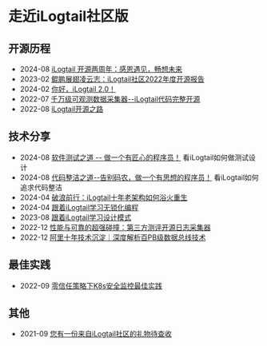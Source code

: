 # 走近iLogtail社区版
## 开源历程
* 2024-08 [iLogtail 开源两周年：感恩遇见，畅想未来](https://mp.weixin.qq.com/s/RoFjoYlPLG1yOzDGc7vqIQ)
* 2023-02 [鲲鹏展翅凌云志：iLogtail社区2022年度开源报告](https://mp.weixin.qq.com/s/6luD7VUFd_0aaeyUBAShkw)
* 2024-02 [你好，iLogtail 2.0！](https://developer.aliyun.com/article/1441630)
* 2022-07 [千万级可观测数据采集器--iLogtail代码完整开源](https://mp.weixin.qq.com/s/Cam_OjPWhcEj77kqC0Q1SA)
* 2022-08 [iLogtail开源之路](https://mp.weixin.qq.com/s/5j5KJe9BmpZ1tdb-KCx_CQ)
  
## 技术分享
* 2024-08 [软件测试之道 -- 做一个有匠心的程序员！](https://mp.weixin.qq.com/s/ktEMOcXBopFiX9NIN3chHg) 看iLogtail如何做测试设计
* 2024-08 [代码整洁之道--告别码农，做一个有思想的程序员！](https://mp.weixin.qq.com/s/tK0ZyRxKBGpCqIw16SPSxg) 看iLogtail如何追求代码整洁
* 2024-04 [破浪前行：iLogtail十年老架构如何浴火重生](https://developer.aliyun.com/article/1484844)
* 2024-04 [跟着iLogtail学习无锁化编程](https://developer.aliyun.com/article/1484342)
* 2023-08 [跟着iLogtail学习设计模式](https://mp.weixin.qq.com/s/gfy9DfvcTuCiBiLJdZLTKQ)
* 2022-12 [性能与可靠的超强碰撞：第三方测评开源日志采集器](https://mp.weixin.qq.com/s/8mCVk3gvXPOijTlcRjUR_w)
* 2022-12 [阿里十年技术沉淀｜深度解析百PB级数据总线技术](https://mp.weixin.qq.com/s/NKoTCM5o-Rs_83Wakk9yCw)

## 最佳实践
* 2022-09 [零信任策略下K8s安全监控最佳实践](https://mp.weixin.qq.com/s/wYUNsGaWEnQZ0BVxsQORbA)

## 其他
* 2021-09 [您有一份来自iLogtail社区的礼物待查收](https://mp.weixin.qq.com/s/fyWwnKR1I4jgNiX30Wu-Vg)

